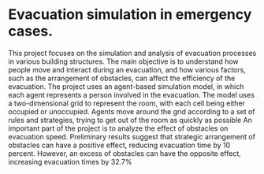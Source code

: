 # Evacuation simulation in emergency cases.

This project focuses on the simulation and analysis of evacuation processes in various building structures. The main objective is to understand how people move and interact during an evacuation, and how various factors, such as the arrangement of obstacles, can affect the efficiency of the evacuation.
The project uses an agent-based simulation model, in which each agent represents a person involved in the evacuation. The model uses a two-dimensional grid to represent the room, with each cell being either occupied or unoccupied. Agents move around the grid according to a set of rules and strategies, trying to get out of the room as quickly as possible 
An important part of the project is to analyze the effect of obstacles on evacuation speed. Preliminary results suggest that strategic arrangement of obstacles can have a positive effect, reducing evacuation time by 10 percent. However, an excess of obstacles can have the opposite effect, increasing evacuation times by 32.7%
